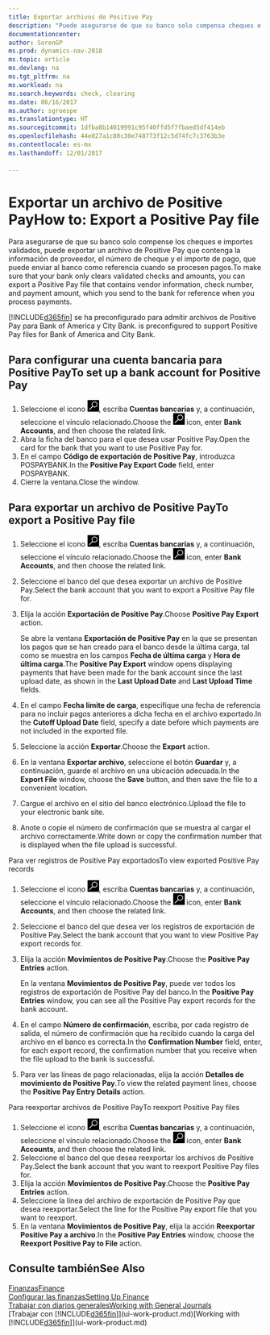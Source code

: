 ```yaml
---
title: Exportar archivos de Positive Pay
description: "Puede asegurarse de que su banco solo compensa cheques e importes validados mediante la exportación un archivo de Positive Pay que contenga la información de proveedor y pago."
documentationcenter: 
author: SorenGP
ms.prod: dynamics-nav-2018
ms.topic: article
ms.devlang: na
ms.tgt_pltfrm: na
ms.workload: na
ms.search.keywords: check, clearing
ms.date: 06/16/2017
ms.author: sgroespe
ms.translationtype: HT
ms.sourcegitcommit: 1dfba8b14019991c95f40ffd5f7fbaed5df414eb
ms.openlocfilehash: 44e027a1c80c30e748773f12c5d74fc7c3763b3e
ms.contentlocale: es-mx
ms.lasthandoff: 12/01/2017

---
```

# <a name="how-to-export-a-positive-pay-file"></a><span data-ttu-id="cffb1-103">Exportar un archivo de Positive Pay</span><span class="sxs-lookup"><span data-stu-id="cffb1-103">How to: Export a Positive Pay file</span></span>
<span data-ttu-id="cffb1-104">Para asegurarse de que su banco solo compense los cheques e importes validados, puede exportar un archivo de Positive Pay que contenga la información de proveedor, el número de cheque y el importe de pago, que puede enviar al banco como referencia cuando se procesen pagos.</span><span class="sxs-lookup"><span data-stu-id="cffb1-104">To make sure that your bank only clears validated checks and amounts, you can export a Positive Pay file that contains vendor information, check number, and payment amount, which you send to the bank for reference when you process payments.</span></span>

[!INCLUDE[d365fin](includes/d365fin_md.md)]<span data-ttu-id="cffb1-105"> se ha preconfigurado para admitir archivos de Positive Pay para Bank of America y City Bank.</span><span class="sxs-lookup"><span data-stu-id="cffb1-105"> is preconfigured to support Positive Pay files for Bank of America and City Bank.</span></span>

## <a name="to-set-up-a-bank-account-for-positive-pay"></a><span data-ttu-id="cffb1-106">Para configurar una cuenta bancaria para Positive Pay</span><span class="sxs-lookup"><span data-stu-id="cffb1-106">To set up a bank account for Positive Pay</span></span>
1. <span data-ttu-id="cffb1-107">Seleccione el icono ![Buscar página o informe](media/ui-search/search_small.png "icono Buscar página o informe"), escriba **Cuentas bancarias** y, a continuación, seleccione el vínculo relacionado.</span><span class="sxs-lookup"><span data-stu-id="cffb1-107">Choose the ![Search for Page or Report](media/ui-search/search_small.png "Search for Page or Report icon") icon, enter **Bank Accounts**, and then choose the related link.</span></span>
2. <span data-ttu-id="cffb1-108">Abra la ficha del banco para el que desea usar Positive Pay.</span><span class="sxs-lookup"><span data-stu-id="cffb1-108">Open the card for the bank that you want to use Positive Pay for.</span></span>
3. <span data-ttu-id="cffb1-109">En el campo **Código de exportación de Positive Pay**, introduzca POSPAYBANK.</span><span class="sxs-lookup"><span data-stu-id="cffb1-109">In the **Positive Pay Export Code** field, enter POSPAYBANK.</span></span>
4. <span data-ttu-id="cffb1-110">Cierre la ventana.</span><span class="sxs-lookup"><span data-stu-id="cffb1-110">Close the window.</span></span>

## <a name="to-export-a-positive-pay-file"></a><span data-ttu-id="cffb1-111">Para exportar un archivo de Positive Pay</span><span class="sxs-lookup"><span data-stu-id="cffb1-111">To export a Positive Pay file</span></span>
1. <span data-ttu-id="cffb1-112">Seleccione el icono ![Buscar página o informe](media/ui-search/search_small.png "icono Buscar página o informe"), escriba **Cuentas bancarias** y, a continuación, seleccione el vínculo relacionado.</span><span class="sxs-lookup"><span data-stu-id="cffb1-112">Choose the ![Search for Page or Report](media/ui-search/search_small.png "Search for Page or Report icon") icon, enter **Bank Accounts**, and then choose the related link.</span></span>
2. <span data-ttu-id="cffb1-113">Seleccione el banco del que desea exportar un archivo de Positive Pay.</span><span class="sxs-lookup"><span data-stu-id="cffb1-113">Select the bank account that you want to export a Positive Pay file for.</span></span>
3. <span data-ttu-id="cffb1-114">Elija la acción **Exportación de Positive Pay**.</span><span class="sxs-lookup"><span data-stu-id="cffb1-114">Choose **Positive Pay Export** action.</span></span>

    <span data-ttu-id="cffb1-115">Se abre la ventana **Exportación de Positive Pay** en la que se presentan los pagos que se han creado para el banco desde la última carga, tal como se muestra en los campos **Fecha de última carga** y **Hora de última carga**.</span><span class="sxs-lookup"><span data-stu-id="cffb1-115">The **Positive Pay Export** window opens displaying payments that have been made for the bank account since the last upload date, as shown in the **Last Upload Date** and **Last Upload Time** fields.</span></span>
4. <span data-ttu-id="cffb1-116">En el campo **Fecha límite de carga**, especifique una fecha de referencia para no incluir pagos anteriores a dicha fecha en el archivo exportado.</span><span class="sxs-lookup"><span data-stu-id="cffb1-116">In the **Cutoff Upload Date** field, specify a date before which payments are not included in the exported file.</span></span>
5. <span data-ttu-id="cffb1-117">Seleccione la acción **Exportar**.</span><span class="sxs-lookup"><span data-stu-id="cffb1-117">Choose the **Export** action.</span></span>
6. <span data-ttu-id="cffb1-118">En la ventana **Exportar archivo**, seleccione el botón **Guardar** y, a continuación, guarde el archivo en una ubicación adecuada.</span><span class="sxs-lookup"><span data-stu-id="cffb1-118">In the **Export File** window, choose the **Save** button, and then save the file to a convenient location.</span></span>
7. <span data-ttu-id="cffb1-119">Cargue el archivo en el sitio del banco electrónico.</span><span class="sxs-lookup"><span data-stu-id="cffb1-119">Upload the file to your electronic bank site.</span></span>
8. <span data-ttu-id="cffb1-120">Anote o copie el número de confirmación que se muestra al cargar el archivo correctamente.</span><span class="sxs-lookup"><span data-stu-id="cffb1-120">Write down or copy the confirmation number that is displayed when the file upload is successful.</span></span>

<span data-ttu-id="cffb1-121">Para ver registros de Positive Pay exportados</span><span class="sxs-lookup"><span data-stu-id="cffb1-121">To view exported Positive Pay records</span></span>

1. <span data-ttu-id="cffb1-122">Seleccione el icono ![Buscar página o informe](media/ui-search/search_small.png "icono Buscar página o informe"), escriba **Cuentas bancarias** y, a continuación, seleccione el vínculo relacionado.</span><span class="sxs-lookup"><span data-stu-id="cffb1-122">Choose the ![Search for Page or Report](media/ui-search/search_small.png "Search for Page or Report icon") icon, enter **Bank Accounts**, and then choose the related link.</span></span>
2. <span data-ttu-id="cffb1-123">Seleccione el banco del que desea ver los registros de exportación de Positive Pay.</span><span class="sxs-lookup"><span data-stu-id="cffb1-123">Select the bank account that you want to view Positive Pay export records for.</span></span>
3. <span data-ttu-id="cffb1-124">Elija la acción **Movimientos de Positive Pay**.</span><span class="sxs-lookup"><span data-stu-id="cffb1-124">Choose the **Positive Pay Entries** action.</span></span>

    <span data-ttu-id="cffb1-125">En la ventana **Movimientos de Positive Pay**, puede ver todos los registros de exportación de Positive Pay del banco.</span><span class="sxs-lookup"><span data-stu-id="cffb1-125">In the **Positive Pay Entries** window, you can see all the Positive Pay export records for the bank account.</span></span>
4. <span data-ttu-id="cffb1-126">En el campo **Número de confirmación**, escriba, por cada registro de salida, el número de confirmación que ha recibido cuando la carga del archivo en el banco es correcta.</span><span class="sxs-lookup"><span data-stu-id="cffb1-126">In the **Confirmation Number** field, enter, for each export record, the confirmation number that you receive when the file upload to the bank is successful.</span></span>
5. <span data-ttu-id="cffb1-127">Para ver las líneas de pago relacionadas, elija la acción **Detalles de movimiento de Positive Pay**.</span><span class="sxs-lookup"><span data-stu-id="cffb1-127">To view the related payment lines, choose the **Positive Pay Entry Details** action.</span></span>

<span data-ttu-id="cffb1-128">Para reexportar archivos de Positive Pay</span><span class="sxs-lookup"><span data-stu-id="cffb1-128">To reexport Positive Pay files</span></span>

1. <span data-ttu-id="cffb1-129">Seleccione el icono ![Buscar página o informe](media/ui-search/search_small.png "icono Buscar página o informe"), escriba **Cuentas bancarias** y, a continuación, seleccione el vínculo relacionado.</span><span class="sxs-lookup"><span data-stu-id="cffb1-129">Choose the ![Search for Page or Report](media/ui-search/search_small.png "Search for Page or Report icon") icon, enter **Bank Accounts**, and then choose the related link.</span></span>
2. <span data-ttu-id="cffb1-130">Seleccione el banco del que desea reexportar los archivos de Positive Pay.</span><span class="sxs-lookup"><span data-stu-id="cffb1-130">Select the bank account that you want to reexport Positive Pay files for.</span></span>
3. <span data-ttu-id="cffb1-131">Elija la acción **Movimientos de Positive Pay**.</span><span class="sxs-lookup"><span data-stu-id="cffb1-131">Choose the **Positive Pay Entries** action.</span></span>
4. <span data-ttu-id="cffb1-132">Seleccione la línea del archivo de exportación de Positive Pay que desea reexportar.</span><span class="sxs-lookup"><span data-stu-id="cffb1-132">Select the line for the Positive Pay export file that you want to reexport.</span></span>
5. <span data-ttu-id="cffb1-133">En la ventana **Movimientos de Positive Pay**, elija la acción **Reexportar Positive Pay a archivo**.</span><span class="sxs-lookup"><span data-stu-id="cffb1-133">In the **Positive Pay Entries** window, choose the **Reexport Positive Pay to File** action.</span></span>

## <a name="see-also"></a><span data-ttu-id="cffb1-134">Consulte también</span><span class="sxs-lookup"><span data-stu-id="cffb1-134">See Also</span></span>
[<span data-ttu-id="cffb1-135">Finanzas</span><span class="sxs-lookup"><span data-stu-id="cffb1-135">Finance</span></span>](finance.md)  
[<span data-ttu-id="cffb1-136">Configurar las finanzas</span><span class="sxs-lookup"><span data-stu-id="cffb1-136">Setting Up Finance</span></span>](finance-setup-finance.md)  
[<span data-ttu-id="cffb1-137">Trabajar con diarios generales</span><span class="sxs-lookup"><span data-stu-id="cffb1-137">Working with General Journals</span></span>](ui-work-general-journals.md)  
<span data-ttu-id="cffb1-138">[Trabajar con [!INCLUDE[d365fin](includes/d365fin_md.md)]](ui-work-product.md)</span><span class="sxs-lookup"><span data-stu-id="cffb1-138">[Working with [!INCLUDE[d365fin](includes/d365fin_md.md)]](ui-work-product.md)</span></span>

